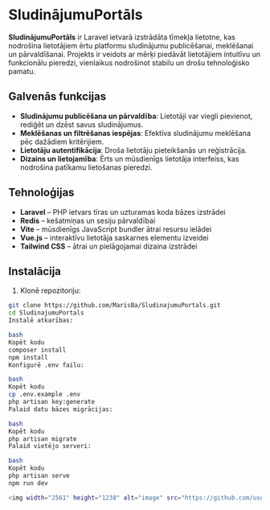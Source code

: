 
# SludinājumuPortāls

**SludinājumuPortāls** ir Laravel ietvarā izstrādāta tīmekļa lietotne, kas nodrošina lietotājiem ērtu platformu sludinājumu publicēšanai, meklēšanai un pārvaldīšanai. Projekts ir veidots ar mērķi piedāvāt lietotājiem intuitīvu un funkcionālu pieredzi, vienlaikus nodrošinot stabilu un drošu tehnoloģisko pamatu.

## Galvenās funkcijas

- **Sludinājumu publicēšana un pārvaldība**: Lietotāji var viegli pievienot, rediģēt un dzēst savus sludinājumus.
- **Meklēšanas un filtrēšanas iespējas**: Efektīva sludinājumu meklēšana pēc dažādiem kritērijiem.
- **Lietotāju autentifikācija**: Droša lietotāju pieteikšanās un reģistrācija.
- **Dizains un lietojamība**: Ērts un mūsdienīgs lietotāja interfeiss, kas nodrošina patīkamu lietošanas pieredzi.

## Tehnoloģijas

- **Laravel** – PHP ietvars tīras un uzturamas koda bāzes izstrādei
- **Redis** – kešatmiņas un sesiju pārvaldībai
- **Vite** – mūsdienīgs JavaScript bundler ātrai resursu ielādei
- **Vue.js** – interaktīvu lietotāja saskarnes elementu izveidei
- **Tailwind CSS** – ātrai un pielāgojamai dizaina izstrādei

## Instalācija

1. Klonē repozitoriju:

```bash
git clone https://github.com/MarisBa/SludinajumuPortals.git
cd SludinajumuPortals
Instalē atkarības:

bash
Kopēt kodu
composer install
npm install
Konfigurē .env failu:

bash
Kopēt kodu
cp .env.example .env
php artisan key:generate
Palaid datu bāzes migrācijas:

bash
Kopēt kodu
php artisan migrate
Palaid vietējo serveri:

bash
Kopēt kodu
php artisan serve
npm run dev

<img width="2561" height="1238" alt="image" src="https://github.com/user-attachments/assets/6367b11e-7dc2-4657-99f0-dd225ad0df85" />

